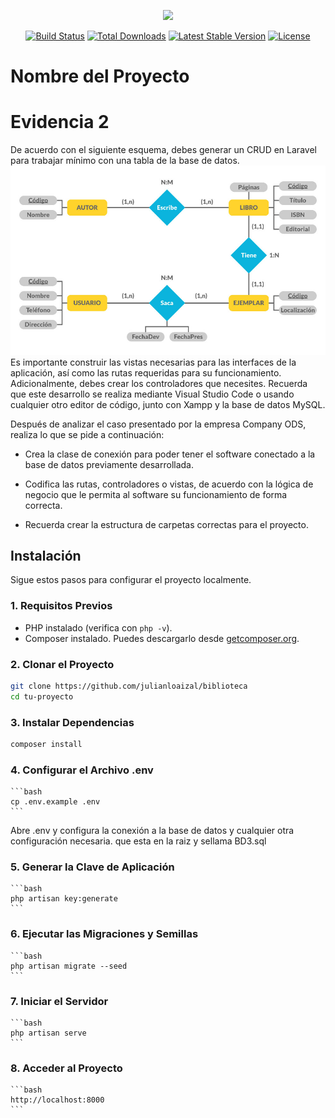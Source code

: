<p align="center"><a href="https://laravel.com" target="_blank"><img src="https://raw.githubusercontent.com/laravel/art/master/logo-lockup/5%20SVG/2%20CMYK/1%20Full%20Color/laravel-logolockup-cmyk-red.svg" width="400"></a></p>

<p align="center">
<a href="https://travis-ci.org/laravel/framework"><img src="https://travis-ci.org/laravel/framework.svg" alt="Build Status"></a>
<a href="https://packagist.org/packages/laravel/framework"><img src="https://img.shields.io/packagist/dt/laravel/framework" alt="Total Downloads"></a>
<a href="https://packagist.org/packages/laravel/framework"><img src="https://img.shields.io/packagist/v/laravel/framework" alt="Latest Stable Version"></a>
<a href="https://packagist.org/packages/laravel/framework"><img src="https://img.shields.io/packagist/l/laravel/framework" alt="License"></a>
</p>

# Nombre del Proyecto

# Evidencia 2

De acuerdo con el siguiente esquema, debes generar un CRUD en Laravel para trabajar mínimo con una tabla de la base de datos.
![Diagrama ER](./Slide_31_Graf_1.jpg)
Es importante construir las vistas necesarias para las interfaces de la aplicación, así como las rutas requeridas para su funcionamiento. Adicionalmente, debes crear los controladores que necesites. Recuerda que este desarrollo se realiza mediante Visual Studio Code o usando cualquier otro editor de código, junto con Xampp y la base de datos MySQL.

Después de analizar el caso presentado por la empresa Company ODS, realiza lo que se pide a continuación:

- Crea la clase de conexión para poder tener el software conectado a la base de datos previamente desarrollada.

- Codifica las rutas, controladores o vistas, de acuerdo con la lógica de negocio que le permita al software su funcionamiento de forma correcta.

- Recuerda crear la estructura de carpetas correctas para el proyecto.

## Instalación

Sigue estos pasos para configurar el proyecto localmente.

### 1. Requisitos Previos

- PHP instalado (verifica con `php -v`).
- Composer instalado. Puedes descargarlo desde [getcomposer.org](https://getcomposer.org/download/).

### 2. Clonar el Proyecto

```bash
git clone https://github.com/julianloaizal/biblioteca
cd tu-proyecto
```

### 3. Instalar Dependencias

```bash
composer install
```

### 4. Configurar el Archivo .env
    
    ```bash
    cp .env.example .env
    ```
Abre .env y configura la conexión a la base de datos y cualquier otra configuración necesaria. que esta en la raiz y sellama BD3.sql

### 5. Generar la Clave de Aplicación
    
    ```bash
    php artisan key:generate
    ```
### 6. Ejecutar las Migraciones y Semillas
    
    ```bash
    php artisan migrate --seed
    ```

### 7. Iniciar el Servidor
    
    ```bash
    php artisan serve
    ```
### 8. Acceder al Proyecto
    
    ```bash
    http://localhost:8000
    ```
